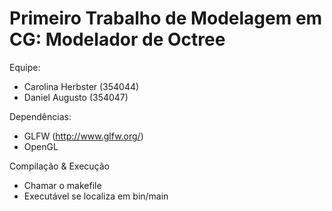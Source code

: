 Primeiro Trabalho de Modelagem em CG: Modelador de Octree
=========================================================
Equipe: 
* Carolina Herbster (354044)
* Daniel Augusto (354047)

Dependências:
* GLFW (http://www.glfw.org/)
* OpenGL

Compilação & Execução
* Chamar o makefile
* Executável se localiza em bin/main
